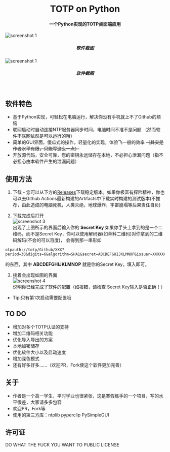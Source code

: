 <h1 align="center">
  <br>
  TOTP on Python
  <br>
</h1>

<h4 align="center">一个Python实现的TOTP桌面端应用</h4>

![screenshot 1](https://mirror.ghproxy.com/?q=https://raw.githubusercontent.com/CSY2022/py-totp/main/img/5.png)
<h5 align="center">
  软件截图
</h5>

![screenshot 1](https://mirror.ghproxy.com/?q=https://raw.githubusercontent.com/CSY2022/py-totp/main/img/4.png)
<h5 align="center">
  软件截图
</h5>
<br>

## 软件特色

* 基于Python实现，可轻松在电脑运行，解决你没有手机就上不了Github的烦恼    
* 联网启动时自动连接NTP服务器同步时间，电脑时间不准不是问题 （然而软件不联网依然是可以运行的哦）
* 简单的GUI界面，傻瓜式的操作，轻量化的实现，体验飞一般的效率 ~~（其实是作者水平有限，只能写这么一点）~~     
* 开放源代码，安全可靠，您的密钥永远储存在本地，不必担心泄漏问题（指不必担心由本软件产生的泄漏问题）     

## 使用方法

1. 下载 - 您可以从下方的[Releases](https://github.com/CSY2022/py-totp/releases/)下载稳定版本。如果你极富有探险精神，你也可以去Github Actions最新构建的Artifacts中下载实时构建的测试版本(不推荐，由此造成的电脑死机，人类灭绝，地球爆炸，宇宙崩塌等后果责任自负)    

2. 下载完成后打开     
![screenshot 3](https://mirror.ghproxy.com/?q=https://raw.githubusercontent.com/CSY2022/py-totp/main/img/2.png)      
出现了上图所示的界面后输入你的 **Secret Key**
如果你手头上拿到的是一个二维码，而不是Secret Key，你可以使用解码器(如草料二维码)对你拿到的二维码解码(不会的可以百度)，
会得到那一串形如
```   
otpauth://totp/Github/XXX?period=30&digits=6&algorithm=SHA1&secret=ABCDEFGHIJKLMNOP&issuer=XXXXXX
```    
的东西，其中 **ABCDEFGHIJKLMNOP** 就是你的Secret Key，填入即可。     

3. 接着会出现如图的界面    
![screenshot 4](https://mirror.ghproxy.com/?q=https://raw.githubusercontent.com/CSY2022/py-totp/main/img/1.png)     
说明你已经完成了软件的配置（如报错，请检查 Secret Key输入是否正确！）

- Tip:只有第1次启动需要配置哦

## TO DO

- 增加对多个TOTP认证的支持
- 增加二维码相关功能
- 优化导入导出的方案
- 本地加密储存
- 优化软件大小以及启动速度
- 增加深色模式
- 还有好多好多......（欢迎PR，Fork使这个软件更加完善）


## 关于

- 作者是一个高一学生，平时学业也很紧张，这是寒假练手的一个项目，写的水平很差，大家请多多包容
- 欢迎PR，Fork等
- 使用的第三方库：ntplib pyperclip PySimpleGUI    


## 许可证

DO WHAT THE FUCK YOU WANT TO PUBLIC LICENSE
